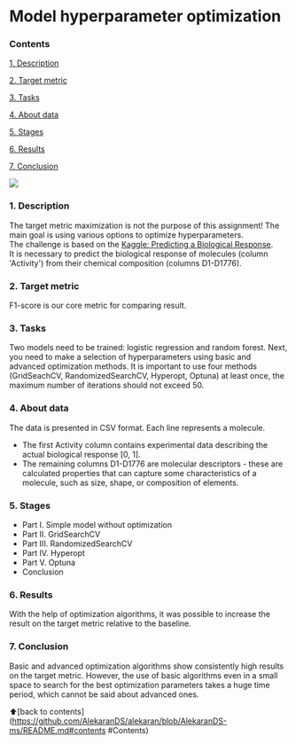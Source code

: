 # __Model hyperparameter optimization__

### __Contents__
[1. Description](https://github.com/AlekaranDS/alekaran/blob/AlekaranDS-ms/README.md#1-description)<br>

[2. Target metric](https://github.com/AlekaranDS/alekaran/blob/AlekaranDS-ms/README.md#2-target-metric)

[3. Tasks](https://github.com/AlekaranDS/alekaran/blob/AlekaranDS-ms/README.md#3-tasks)<br>

[4. About data](https://github.com/AlekaranDS/alekaran/blob/AlekaranDS-ms/README.md#4-about-data)<br>

[5. Stages](https://github.com/AlekaranDS/alekaran/blob/AlekaranDS-ms/README.md#5-stages)<br>

[6. Results](https://github.com/AlekaranDS/alekaran/blob/AlekaranDS-ms/README.md#6-results)<br>

[7. Conclusion](https://github.com/AlekaranDS/alekaran/blob/AlekaranDS-ms/README.md#conclusion)<br>

![](https://miro.medium.com/max/1400/1*2gsysrNnSD-n8HDCHmpZFw.jpeg)

### __1. Description__
The target metric maximization is not the purpose of this assignment! The main goal is using various options to optimize hyperparameters.  
The challenge is based on the [Kaggle: Predicting a Biological Response](https://www.kaggle.com/c/bioresponse).  
It is necessary to predict the biological response of molecules (column 'Activity') from their chemical composition (columns D1-D1776).

### __2. Target metric__
F1-score is our core metric for comparing result.

### __3. Tasks__
Two models need to be trained: logistic regression and random forest. Next, you need to make a selection of hyperparameters using basic and advanced optimization methods.
It is important to use four methods (GridSeachCV, RandomizedSearchCV, Hyperopt, Optuna) at least once, the maximum number of iterations should not exceed 50.

### **4. About data**
The data is presented in CSV format. Each line represents a molecule.
- The first Activity column contains experimental data describing the actual biological response [0, 1].
- The remaining columns D1-D1776 are molecular descriptors - these are calculated properties that can capture some characteristics of a molecule, such as size, shape, or composition of elements.

### **5. Stages**
- Part I. Simple model without optimization
- Part II. GridSearchCV
- Part III. RandomizedSearchCV
- Part IV. Hyperopt
- Part V. Optuna
- Conclusion

### **6. Results**
With the help of optimization algorithms, it was possible to increase the result on the target metric relative to the baseline.

### **7. Conclusion**
Basic and advanced optimization algorithms show consistently high results on the target metric. However, the use of basic algorithms even in a small space to search for the best optimization parameters takes a huge time period, which cannot be said about advanced ones.

:arrow_up:[back to contents](https://github.com/AlekaranDS/alekaran/blob/AlekaranDS-ms/README.md#contents #Contents)

